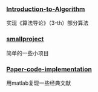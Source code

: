 ### [Introduction-to-Algorithm](https://github.com/xuelang-wang/Introduction-to-Algorithms)

  实现《算法导论》（3-th）部分算法

### [smallproject](https://github.com/xuelang-wang/smallproject)

  简单的一些小项目
 
### [Paper-code-implementation](https://github.com/xuelang-wang/Paper-code-implementation)

  用matlab复现一些经典文献
